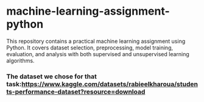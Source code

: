 # machine-learning-assignment-python
This repository contains a practical machine learning assignment using Python. It covers dataset selection, preprocessing, model training, evaluation, and analysis with both supervised and unsupervised learning algorithms.
### The dataset we chose for that task:https://www.kaggle.com/datasets/rabieelkharoua/students-performance-dataset?resource=download
